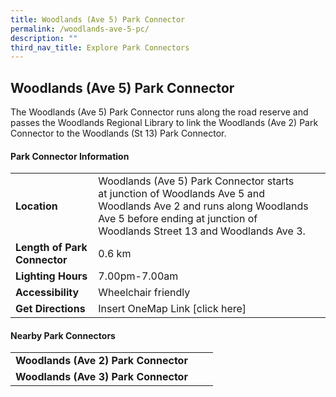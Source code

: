 ```yaml
---
title: Woodlands (Ave 5) Park Connector
permalink: /woodlands-ave-5-pc/
description: ""
third_nav_title: Explore Park Connectors
---
```

## Woodlands (Ave 5) Park Connector

The Woodlands (Ave 5) Park Connector runs along the road reserve and passes the Woodlands Regional Library to link the Woodlands (Ave 2) Park Connector to the Woodlands (St 13) Park Connector.


#### Park Connector Information

|  |  |  |
| -------- | -------- | -------- |
| **Location** | Woodlands (Ave 5) Park Connector starts at&nbsp;junction of Woodlands Ave 5 and Woodlands Ave 2&nbsp;and runs along&nbsp;Woodlands Ave 5&nbsp;before ending at&nbsp;junction of Woodlands Street 13 and Woodlands Ave 3. |  |
| **Length of Park Connector** | 0.6 km |  |
| **Lighting Hours** | 7.00pm-7.00am | |
| **Accessibility** | Wheelchair friendly | |
| **Get Directions** | Insert OneMap Link [click here] | |


#### Nearby Park Connectors

|   |  |  |
| -------- | -------- | -------- |
| **Woodlands (Ave 2) Park Connector** | | |
| **Woodlands (Ave 3) Park Connector** | | |